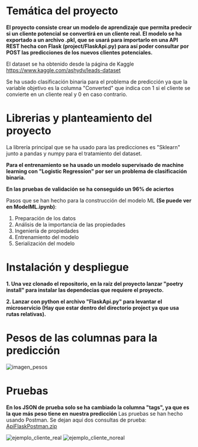 # Temática del proyecto

**El proyecto consiste crear un modelo de aprendizaje que permita predecir si un cliente potencial se convertirá en un cliente real. El modelo se ha exportado a un archivo .pkl, que se usará para importarlo en una API REST hecha con Flask (project/FlaskApi.py) para así poder consultar por POST las predicciones de los nuevos clientes potenciales.**

El dataset se ha obtenido desde la página de Kaggle https://www.kaggle.com/ashydv/leads-dataset

Se ha usado clasificación binaria para el problema de predicción ya que la variable objetivo es la columna "Converted" que indica con 1 si el cliente se convierte en un cliente real y 0 en caso contrario.

# Librerias y planteamiento del proyecto

La librería principal que se ha usado para las predicciones es "Sklearn" junto a pandas y numpy para el tratamiento del dataset.

**Para el entrenamiento se ha usado un modelo supervisado de machine learning con "Logistic Regression" por ser un problema de clasificación binaria.**

**En las pruebas de validación se ha conseguido un 96% de aciertos**

Pasos que se han hecho para la construcción del modelo ML **(Se puede ver en ModelML.ipynb)**:

1. Preparación de los datos
2. Análisis de la importancia de las propiedades
3. Ingeniería de propiedades
4. Entrenamiento del modelo
5. Serialización del modelo

# Instalación y despliegue

**1. Una vez clonado el repositorio, en la raíz del proyecto lanzar "poetry install" para instalar las dependecias que requiere el proyecto.**

**2. Lanzar con python el archivo "FlaskApi.py" para levantar el microservicio (Hay que estar dentro del directorio project ya que usa rutas relativas).**

# Pesos de las columnas para la predicción

![imagen_pesos](https://user-images.githubusercontent.com/60214254/154853894-2c43392d-0df0-4c0c-b3cd-e60d43755cf2.png)

# Pruebas

**En los JSON de prueba solo se ha cambiado la columna "tags", ya que es la que más peso tiene en nuestra predicción**
Las pruebas se han hecho usando Postman. Se dejan aquí dos consultas de prueba: [ApiFlaskPostman.zip](https://github.com/AntonioRG00/BinnaryClassify-ML/files/8104418/ApiFlask.zip)

![ejemplo_cliente_real](https://user-images.githubusercontent.com/60214254/154853315-efbc3320-7e1c-4229-abe6-294744bae766.png)
![ejemplo_cliente_noreal](https://user-images.githubusercontent.com/60214254/154853561-b9fcc43a-f3db-4c09-9969-dedb594967a1.png)
